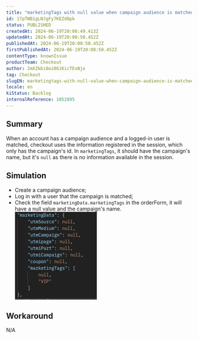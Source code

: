 ```yaml
---
title: "marketingTags with null value when campaign audience is matched"
id: 17pTWB1gLNJgFy7KEZd8pk
status: PUBLISHED
createdAt: 2024-06-19T20:08:49.413Z
updatedAt: 2024-06-19T20:08:50.452Z
publishedAt: 2024-06-19T20:08:50.452Z
firstPublishedAt: 2024-06-19T20:08:50.452Z
contentType: knownIssue
productTeam: Checkout
author: 2mXZkbi0oi061KicTExNjo
tag: Checkout
slugEN: marketingtags-with-null-value-when-campaign-audience-is-matched
locale: en
kiStatus: Backlog
internalReference: 1052895
---
```


## Summary


When an account has a campaign audience and a logged-in user is matched, checkout uses the information registered in the session, which only has the campaign's id. In `marketingTags`, it should have the campaign's name, but it's `null` as there is no information available in the session.


##

## Simulation



- Create a campaign audience;
- Log in with a user that the campaign is matched;
- Check the field `marketingData.marketingTags` in the orderForm, it will have a null value and the campaign's name.
 ![](https://raw.githubusercontent.com/vtexdocs/help-center-content/refs/heads/main/docs/en/known-issues/Checkout/marketingtags-with-null-value-when-campaign-audience-is-matched_1.png)


##

## Workaround


N/A




